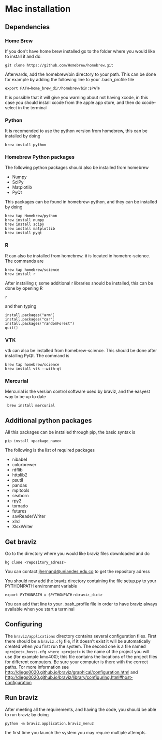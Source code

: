 # Mac installation

## Dependencies

### Home Brew
If you don't have home brew installed go to the folder where you would like to install it and do:

    git clone https://github.com/Homebrew/homebrew.git

Afterwards, add the homebrew/bin directory to your path. This can be done for example by adding the following line to your .bash_profile file

    export PATH=home_brew_dir/homebrew/bin:$PATH

It is possible that it will give you warning about not having xcode, in this case you should install xcode from the apple app store, and then do
xcode-select in the terminal

### Python
It is recomended to use the python version from homebrew, this can be installed by doing

    brew install python

### Homebrew Python packages
The following python packages should also be installed from homebrew

- Numpy
- SciPy
- Matplotlib
- PyQt

This packages can be found in homebrew-python, and they can be installed by doing

    brew tap Homebrew/python
    brew install numpy
    brew install scipy
    brew install matplotlib
    brew install pyqt

### R
R can also be installed from homebrew, it is located in homebre-science. The commands are

    brew tap homebrew/science
    brew install r

After installing r, some additional r libraries should be installed, this can be done by opening R

    r

and then typing

    install.packages("arm")
    install.packages("car")
    install.packages("randomForest")
    quit()

### VTK
vtk can also be installed from homebrew-science. This should be done after installing PyQt. The command is

    brew tap homebrew/science
    brew install vtk --with-qt

### Mercurial
Mercurial is the version control software used by braviz, and the easyest way to be up to date

     brew install mercurial

## Additional python packages

All this packages can be installed through pip, the basic syntax is

    pip install <package_name>

The following is the list of required packages

- nibabel
- colorbrewer
- rdflib
- httplib2
- psutil
- pandas
- mpltools
- seaborn
- rpy2
- tornado
- futures
- savReaderWriter
- xlrd
- XlsxWriter

## Get braviz
Go to the directory where you would like braviz files downloaded and do

    hg clone <repository_adress>

You can contact jhernand@uniandes.edu.co to get the repository adress

You should now add the braviz directory containing the file setup.py to your PYTHONPATH environment variable

    export PYTHONPATH = $PYTHONPATH:<braviz_dict>

You can add that line to your .bash_profile file in order to have braviz always available when you start a terminal


## Configuring

The ``braviz/applications`` directory contains several configuration files. First there should be a ``braviz.cfg`` file,
if it doesn't exist it will be automatically created when you first run the system. The second one is a file named
``<project>_hosts.cfg where <project>`` is the name of the project you will use (for example kmc400); this file contains
the locations of the project files for different computers. Be sure your computer is there with the correct paths. For
more information see  http://diego0020.github.io/braviz/graphical/configuration.html and 
http://diego0020.github.io/braviz/library/configuring.html#host-configuration



## Run braviz
After meeting all the requirements, and having the code, you should be able to run braviz by doing

    python -m braviz.application.braviz_menu2

the first time you launch the system you may require multiple attempts.
